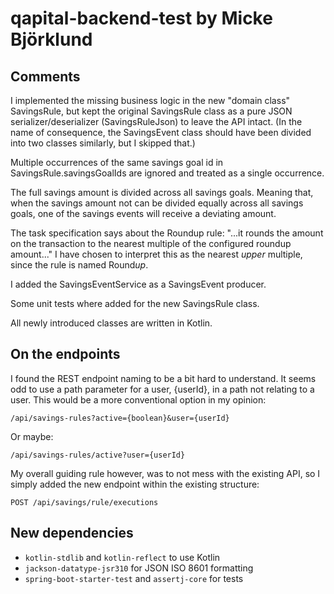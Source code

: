 # qapital-backend-test by Micke Björklund

## Comments

I implemented the missing business logic in the new "domain class" SavingsRule, but kept the original SavingsRule class 
as a pure JSON serializer/deserializer (SavingsRuleJson) to leave the API intact.
(In the name of consequence, the SavingsEvent class should have been divided into two classes similarly, but I skipped that.)

Multiple occurrences of the same savings goal id in SavingsRule.savingsGoalIds are ignored and treated as a single occurrence.

The full savings amount is divided across all savings goals. Meaning that, when the savings amount not can be divided equally
across all savings goals, one of the savings events will receive a deviating amount.

The task specification says about the Roundup rule: 
"...it rounds the amount on the transaction to the nearest multiple of the configured roundup amount..."
I have chosen to interpret this as the nearest _upper_ multiple, since the rule is named Round*up*.

I added the SavingsEventService as a SavingsEvent producer.

Some unit tests where added for the new SavingsRule class.

All newly introduced classes are written in Kotlin.

## On the endpoints

I found the REST endpoint naming to be a bit hard to understand.
It seems odd to use a path parameter for a user, {userId}, in a path not relating to a user.
This would be a more conventional option in my opinion:

`/api/savings-rules?active={boolean}&user={userId}`

Or maybe:

`/api/savings-rules/active?user={userId}`

My overall guiding rule however, was to not mess with the existing API, so I simply added the new endpoint within
the existing structure:

`POST /api/savings/rule/executions`

## New dependencies

* `kotlin-stdlib` and `kotlin-reflect` to use Kotlin
* `jackson-datatype-jsr310` for JSON ISO 8601 formatting
* `spring-boot-starter-test` and `assertj-core` for tests